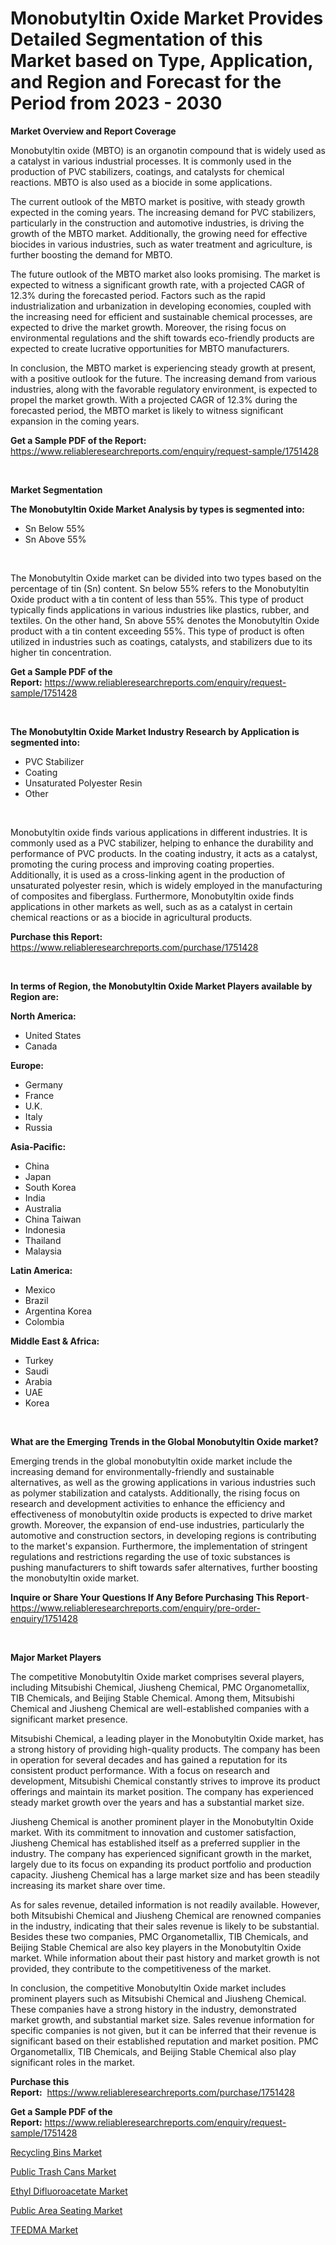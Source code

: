 <p><h1>Monobutyltin Oxide Market Provides Detailed Segmentation of this Market based on Type, Application, and Region and Forecast for the Period from 2023 - 2030</h1></p><p><strong>Market Overview and Report Coverage</strong></p>
<p><p>Monobutyltin oxide (MBTO) is an organotin compound that is widely used as a catalyst in various industrial processes. It is commonly used in the production of PVC stabilizers, coatings, and catalysts for chemical reactions. MBTO is also used as a biocide in some applications.</p><p>The current outlook of the MBTO market is positive, with steady growth expected in the coming years. The increasing demand for PVC stabilizers, particularly in the construction and automotive industries, is driving the growth of the MBTO market. Additionally, the growing need for effective biocides in various industries, such as water treatment and agriculture, is further boosting the demand for MBTO.</p><p>The future outlook of the MBTO market also looks promising. The market is expected to witness a significant growth rate, with a projected CAGR of 12.3% during the forecasted period. Factors such as the rapid industrialization and urbanization in developing economies, coupled with the increasing need for efficient and sustainable chemical processes, are expected to drive the market growth. Moreover, the rising focus on environmental regulations and the shift towards eco-friendly products are expected to create lucrative opportunities for MBTO manufacturers.</p><p>In conclusion, the MBTO market is experiencing steady growth at present, with a positive outlook for the future. The increasing demand from various industries, along with the favorable regulatory environment, is expected to propel the market growth. With a projected CAGR of 12.3% during the forecasted period, the MBTO market is likely to witness significant expansion in the coming years.</p></p>
<p><strong>Get a Sample PDF of the Report:</strong> <a href="https://www.reliableresearchreports.com/enquiry/request-sample/1751428">https://www.reliableresearchreports.com/enquiry/request-sample/1751428</a></p>
<p>&nbsp;</p>
<p><strong>Market Segmentation</strong></p>
<p><strong>The Monobutyltin Oxide Market Analysis by types is segmented into:</strong></p>
<p><ul><li>Sn Below 55%</li><li>Sn Above 55%</li></ul></p>
<p>&nbsp;</p>
<p><p>The Monobutyltin Oxide market can be divided into two types based on the percentage of tin (Sn) content. Sn below 55% refers to the Monobutyltin Oxide product with a tin content of less than 55%. This type of product typically finds applications in various industries like plastics, rubber, and textiles. On the other hand, Sn above 55% denotes the Monobutyltin Oxide product with a tin content exceeding 55%. This type of product is often utilized in industries such as coatings, catalysts, and stabilizers due to its higher tin concentration.</p></p>
<p><strong>Get a Sample PDF of the Report:</strong>&nbsp;<a href="https://www.reliableresearchreports.com/enquiry/request-sample/1751428">https://www.reliableresearchreports.com/enquiry/request-sample/1751428</a></p>
<p>&nbsp;</p>
<p><strong>The Monobutyltin Oxide Market Industry Research by Application is segmented into:</strong></p>
<p><ul><li>PVC Stabilizer</li><li>Coating</li><li>Unsaturated Polyester Resin</li><li>Other</li></ul></p>
<p>&nbsp;</p>
<p><p>Monobutyltin oxide finds various applications in different industries. It is commonly used as a PVC stabilizer, helping to enhance the durability and performance of PVC products. In the coating industry, it acts as a catalyst, promoting the curing process and improving coating properties. Additionally, it is used as a cross-linking agent in the production of unsaturated polyester resin, which is widely employed in the manufacturing of composites and fiberglass. Furthermore, Monobutyltin oxide finds applications in other markets as well, such as as a catalyst in certain chemical reactions or as a biocide in agricultural products.</p></p>
<p><strong>Purchase this Report:</strong>&nbsp; <a href="https://www.reliableresearchreports.com/purchase/1751428">https://www.reliableresearchreports.com/purchase/1751428</a></p>
<p>&nbsp;</p>
<p><strong>In terms of Region, the Monobutyltin Oxide Market Players available by Region are:</strong></p>
<p>
    <p> <strong> North America: </strong>
        <ul>
            <li>United States</li>
            <li>Canada</li>
        </ul>
        </p> 
    <p> <strong> Europe: </strong>
        <ul>
            <li>Germany</li>
            <li>France</li>
            <li>U.K.</li>
            <li>Italy</li>
            <li>Russia</li>
        </ul>
        </p> 
    <p> <strong> Asia-Pacific: </strong>
        <ul>
            <li>China</li>
            <li>Japan</li>
            <li>South Korea</li>
            <li>India</li>
            <li>Australia</li>
            <li>China Taiwan</li>
            <li>Indonesia</li>
            <li>Thailand</li>
            <li>Malaysia</li>
        </ul>
        </p> 
    <p> <strong> Latin America: </strong>
        <ul>
            <li>Mexico</li>
            <li>Brazil</li>
            <li>Argentina Korea</li>
            <li>Colombia</li>
        </ul>
        </p> 
    <p> <strong> Middle East & Africa: </strong>
        <ul>
            <li>Turkey</li>
            <li>Saudi</li>
            <li>Arabia</li>
            <li>UAE</li>
            <li>Korea</li>
        </ul>
    </p>
    </p>
<p>&nbsp;</p>
<p><strong>What are the Emerging Trends in the Global Monobutyltin Oxide market?</strong></p>
<p><p>Emerging trends in the global monobutyltin oxide market include the increasing demand for environmentally-friendly and sustainable alternatives, as well as the growing applications in various industries such as polymer stabilization and catalysts. Additionally, the rising focus on research and development activities to enhance the efficiency and effectiveness of monobutyltin oxide products is expected to drive market growth. Moreover, the expansion of end-use industries, particularly the automotive and construction sectors, in developing regions is contributing to the market's expansion. Furthermore, the implementation of stringent regulations and restrictions regarding the use of toxic substances is pushing manufacturers to shift towards safer alternatives, further boosting the monobutyltin oxide market.</p></p>
<p><strong>Inquire or Share Your Questions If Any Before Purchasing This Report</strong>- <a href="https://www.reliableresearchreports.com/enquiry/pre-order-enquiry/1751428">https://www.reliableresearchreports.com/enquiry/pre-order-enquiry/1751428</a></p>
<p>&nbsp;</p>
<p><strong>Major Market Players</strong></p>
<p><p>The competitive Monobutyltin Oxide market comprises several players, including Mitsubishi Chemical, Jiusheng Chemical, PMC Organometallix, TIB Chemicals, and Beijing Stable Chemical. Among them, Mitsubishi Chemical and Jiusheng Chemical are well-established companies with a significant market presence.</p><p>Mitsubishi Chemical, a leading player in the Monobutyltin Oxide market, has a strong history of providing high-quality products. The company has been in operation for several decades and has gained a reputation for its consistent product performance. With a focus on research and development, Mitsubishi Chemical constantly strives to improve its product offerings and maintain its market position. The company has experienced steady market growth over the years and has a substantial market size.</p><p>Jiusheng Chemical is another prominent player in the Monobutyltin Oxide market. With its commitment to innovation and customer satisfaction, Jiusheng Chemical has established itself as a preferred supplier in the industry. The company has experienced significant growth in the market, largely due to its focus on expanding its product portfolio and production capacity. Jiusheng Chemical has a large market size and has been steadily increasing its market share over time.</p><p>As for sales revenue, detailed information is not readily available. However, both Mitsubishi Chemical and Jiusheng Chemical are renowned companies in the industry, indicating that their sales revenue is likely to be substantial. Besides these two companies, PMC Organometallix, TIB Chemicals, and Beijing Stable Chemical are also key players in the Monobutyltin Oxide market. While information about their past history and market growth is not provided, they contribute to the competitiveness of the market.</p><p>In conclusion, the competitive Monobutyltin Oxide market includes prominent players such as Mitsubishi Chemical and Jiusheng Chemical. These companies have a strong history in the industry, demonstrated market growth, and substantial market size. Sales revenue information for specific companies is not given, but it can be inferred that their revenue is significant based on their established reputation and market position. PMC Organometallix, TIB Chemicals, and Beijing Stable Chemical also play significant roles in the market.</p></p>
<p><strong>Purchase this Report:</strong>&nbsp;&nbsp;<a href="https://www.reliableresearchreports.com/purchase/1751428">https://www.reliableresearchreports.com/purchase/1751428</a></p>
<p></p>
<p><strong>Get a Sample PDF of the Report:</strong>&nbsp;<a href="https://www.reliableresearchreports.com/enquiry/request-sample/1751428">https://www.reliableresearchreports.com/enquiry/request-sample/1751428</a></p>
<p><p><a href="https://medium.com/@dennisoliver07/decoding-recycling-bins-market-metrics-market-share-trends-and-growth-patterns-8c8f4e338aed">Recycling Bins Market</a></p><p><a href="https://medium.com/@jamesromero59/public-trash-cans-market-analysis-and-sze-forecasted-for-period-from-2023-to-2030-4fda97986d10">Public Trash Cans Market</a></p><p><a href="https://github.com/kuntayevaz/Market-Research-Report-List-1/blob/main/ethyl-difluoroacetate-market.md">Ethyl Difluoroacetate Market</a></p><p><a href="https://medium.com/@scottford2001/public-area-seating-market-outlook-industry-overview-and-forecast-2023-to-2030-10dce51db034">Public Area Seating Market</a></p><p><a href="https://github.com/Krish2023na/Market-Research-Report-List-1/blob/main/tfedma-market.md">TFEDMA Market</a></p></p>